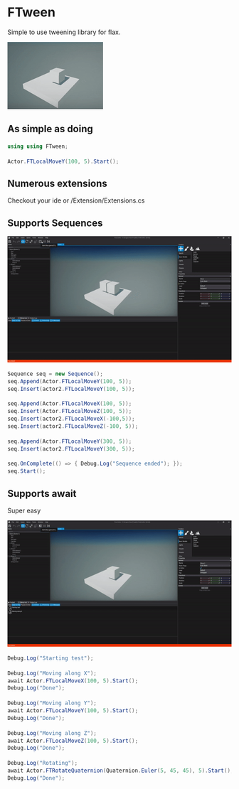 # FTween
Simple to use tweening library for flax.

![Main](https://raw.githubusercontent.com/honzapatCZ/FTween/master/imgs/ftween-simple.gif)

## As simple as doing

```cs
using using FTween;

Actor.FTLocalMoveY(100, 5).Start();
```

## Numerous extensions

Checkout your ide or /Extension/Extensions.cs

## Supports Sequences

![Sequence](https://raw.githubusercontent.com/honzapatCZ/FTween/master/imgs/ftween-sequence.gif)

```cs
Sequence seq = new Sequence();
seq.Append(Actor.FTLocalMoveY(100, 5));
seq.Insert(actor2.FTLocalMoveY(100, 5));

seq.Append(Actor.FTLocalMoveX(100, 5));
seq.Insert(Actor.FTLocalMoveZ(100, 5));
seq.Insert(actor2.FTLocalMoveX(-100,5));
seq.Insert(actor2.FTLocalMoveZ(-100, 5));
                        
seq.Append(Actor.FTLocalMoveY(300, 5));
seq.Insert(actor2.FTLocalMoveY(300, 5));

seq.OnComplete(() => { Debug.Log("Sequence ended"); });
seq.Start();
```

## Supports await

Super easy

![Sequence](https://raw.githubusercontent.com/honzapatCZ/FTween/master/imgs/ftween-await.gif)

```cs
Debug.Log("Starting test");

Debug.Log("Moving along X");
await Actor.FTLocalMoveX(100, 5).Start();
Debug.Log("Done");

Debug.Log("Moving along Y");
await Actor.FTLocalMoveY(100, 5).Start();
Debug.Log("Done");

Debug.Log("Moving along Z");
await Actor.FTLocalMoveZ(100, 5).Start();
Debug.Log("Done");

Debug.Log("Rotating");
await Actor.FTRotateQuaternion(Quaternion.Euler(5, 45, 45), 5).Start();
Debug.Log("Done");
```
